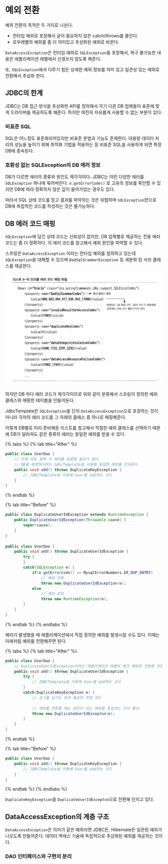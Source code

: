 # 예외 전환

예외 전환의 목적은 두 가지로 나뉜다.

* 런타임 예외로 포장해서 굳이 필요하지 않은 catch/throws를 줄인다.
* 로우레벨의 예외를 좀 더 의미있고 추상화된 예외로 바꾼다.

`DataAccessException`은 런타임 예외로 `SQLException`을 포장해서, 복구 불가능한 내용은 애플리케이션 레벨에서 신경쓰지 않도록 해준다.

또, `SQLException`에서 다루기 힘든 상세한 예외 정보를 의미 있고 일관성 있는 예외로 전환해서 추상화 한다.

## JDBC의 한계

JDBC는 DB 접근 방식을 추상화한 API를 정의해서 각기 다른 DB 업체들이 표준에 맞게 드라이버를 제공하도록 해준다. 하지만 여전히 자유롭게 사용할 수 없는 부분이 있다.

### 비표준 SQL

SQL은 어느정도 표준화되어있지만 비표준 문법과 기능도 존재한다. 대용량 데이터 처리의 성능을 높이기 위해 최적화 기법을 적용하는 등 비표준 SQL을 사용하게 되면 특정 DB에 종속된다.

### 호환성 없는 SQLException의 DB 에러 정보

DB가 다르면 에러의 종류와 원인도 제각각이다. JDBC는 이런 다양한 에러를 `SQLException` 하나에 묶어버린다. `e.getErrorCode()` 로 고유의 정보를 확인할 수 있지만 DB에 따라 정확하지 않은 값이 들어가있는 경우도 있다.

따라서 SQL 상태 코드를 믿고 결과를 파악하는 것은 위험하며 `SQLException`만으로 DB에 독립적인 코드를 작성하는 것은 불가능하다.

## DB 에러 코드 매핑

`SQLException`에 담긴 상태 코드는 신뢰성이 없지만, DB 업체별로 제공하는 전용 에러코드는 좀 더 정확하다. 이 에러 코드를 참고해서 예외 원인을 파악할 수 있다.

스프링은 `DataAccessException` 이라는 런타임 예외를 정의하고 있는데 `SQLException`을 대체할 수 있으며 `BadSqlGrammarException` 등 세분화 된 서브 클래스를 제공한다.

![](../../.gitbook/assets/toby/20200204111558.png)

하지만 DB 마다 에러 코드가 제각각이므로 위와 같이 분류해서 스프링이 정의한 예외 클래스와 매핑한 테이블을 만들어둔다.

JdbcTemplate은 `SQLException`을 단지 `DataAccessException`으로 포장하는 것이 아니라 각자의 에러 코드를 그 아래의 클래스 중 하나로 매핑해준다.

이렇게 DB별로 미리 준비해둔 리스트를 참고해서 적절한 예외 클래스를 선택하기 때문에 DB가 달라져도 같은 종류의 에러는 동일한 예외를 받을 수 있다.

{% tabs %}
{% tab title="After" %}
```java
public class UserDao {
    // 이제 따로 중복 키 에러를 분류할 필요가 없다.
    // DB를 변경하더라도 JdbcTemplate을 이용해 동일한 예외를 던져준다.
    public void add() throws DuplicateKeyException {
        // JDBCTemplate을 이용해 User를 add하는 코드
    }
}
```
{% endtab %}

{% tab title="Before" %}
```java
public class DuplicateUserIdException extends RuntimeException {
    public DuplicateUserIdException(Throwable cause) {
        super(cause);
    }
}

public class UserDao {
    public void add() throws DuplicateUserIdException {
        try {
        }
        catch(SQLException e) {
            if(e.getErrorCode() == MysqlErrorNumbers.ER_DUP_ENTRY)
                // 예외 전환
                throw new DuplicateUserIdException(e);
            else
                // 예외 포장
                throw new RuntimeException(e);
        }
    }
}
```
{% endtab %}
{% endtabs %}

에러가 발생했을 때 애플리케이션에서 직접 정의한 예외를 발생시킬 수도 있다. 이때는 아래처럼 예외를 전환해주면 된다.

{% tabs %}
{% tab title="After" %}
```java
public class UserDao {
    // DuplicateUserIdException이라는 애플리케이션 레벨의 체크 예외로 전환해 던진다.
    public void add() throws DuplicateUserIdException {
        try {
            // JDBCTemplate을 이용해 User를 add하는 코드
        }
        catch(DuplicateKeyException e) {
            // 로그를 남기는 등의 필요한 작업 코드

            // 예외를 전환할 때는 원인이 되는 예외를 중첩하는 것이 좋다.
            throw new DuplicateUserIdExcepton(e);
        }
    }
}
```
{% endtab %}

{% tab title="Before" %}
```java
public class UserDao {
    public void add() throws DuplicateKeyException {
        // JDBCTemplate을 이용해 User를 add하는 코드
    }
}
```
{% endtab %}
{% endtabs %}

`DuplicateKeyException`을 `DuplicateUserIdExcepton`으로 전환해 던지고 있다.

## DataAccessException의 계층 구조

`DataAccessException`은 의미가 같은 예외라면 JDBC든, Hibernate든 일관된 예외가 나오도록 만들어준다. 데이터 액세스 기술에 독립적으로 추상화된 예외를 제공하는 것이다.

### DAO 인터페이스와 구현의 분리

